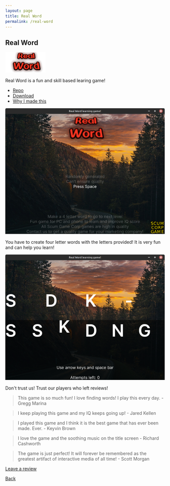 ```yaml
---
layout: page
title: Real Word
permalink: /real-word
---
```


## Real Word
![enter image description here](https://raw.githubusercontent.com/RayTheNoob/real-word/main/assets/title.png)

Real Word is a fun and skill based learing game!

- [Repo](https://github.com/RayTheNoob/real-word)
- [Download](https://raythenoob.github.io/website/real-word/downloads/)
- [Why I made this](https://raythenoob.github.io/website/real-word/why/)

![Real Word](https://raw.githubusercontent.com/RayTheNoob/real-word/main/assets/Screenshot1.png)

You have to create four letter words with the letters provided!
It is very fun and can help you learn!

![Real Word](https://raw.githubusercontent.com/RayTheNoob/real-word/main/assets/Screenshot2.png)

Don't trust us! Trust our players who left reviews!

   

> This game is so much fun! I love finding words! I play this every day. - Gregg Marina

> I keep playing this game and my IQ keeps going up! - Jared Kellen

> I played this game and I think it is the best game that has ever been made. Ever. - Keyvin Brown

> I love the game and the soothing music on the title screen - Richard Cashworth

> The game is just perfect! It will forever be remembered as the greatest artifact of interactive media of all time! - Scott Morgan

[Leave a review](https://raythenoob.github.io/website/real-word/post)

[Back](https://raythenoob.github.io/website/)
